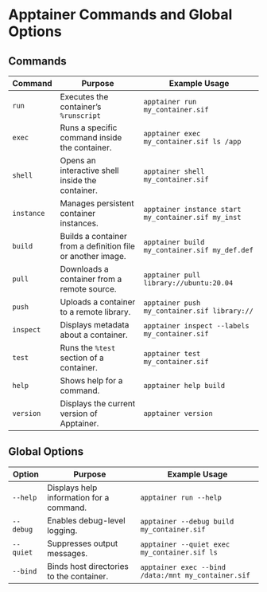 # Apptainer Commands and Global Options

## Commands

| Command   | Purpose                                         | Example Usage                                         |
|-----------|-------------------------------------------------|------------------------------------------------------|
| `run`     | Executes the container’s `%runscript`          | `apptainer run my_container.sif`                    |
| `exec`    | Runs a specific command inside the container.  | `apptainer exec my_container.sif ls /app`           |
| `shell`   | Opens an interactive shell inside the container.| `apptainer shell my_container.sif`                  |
| `instance`| Manages persistent container instances.        | `apptainer instance start my_container.sif my_inst` |
| `build`   | Builds a container from a definition file or another image.| `apptainer build my_container.sif my_def.def` |
| `pull`    | Downloads a container from a remote source.    | `apptainer pull library://ubuntu:20.04`             |
| `push`    | Uploads a container to a remote library.       | `apptainer push my_container.sif library://`        |
| `inspect` | Displays metadata about a container.           | `apptainer inspect --labels my_container.sif`       |
| `test`    | Runs the `%test` section of a container.       | `apptainer test my_container.sif`                   |
| `help`    | Shows help for a command.                      | `apptainer help build`                              |
| `version` | Displays the current version of Apptainer.     | `apptainer version`                                 |

## Global Options

| Option    | Purpose                                         | Example Usage                                         |
|-----------|-------------------------------------------------|------------------------------------------------------|
| `--help`  | Displays help information for a command.        | `apptainer run --help`                              |
| `--debug` | Enables debug-level logging.                    | `apptainer --debug build my_container.sif`          |
| `--quiet` | Suppresses output messages.                     | `apptainer --quiet exec my_container.sif ls`        |
| `--bind`  | Binds host directories to the container.        | `apptainer exec --bind /data:/mnt my_container.sif` |



